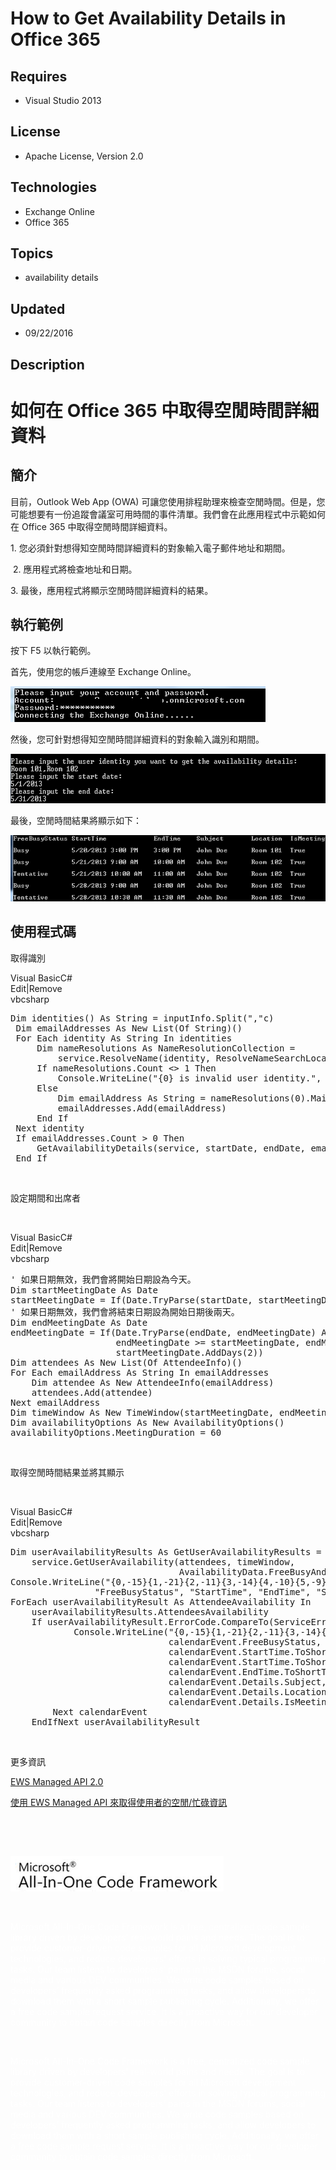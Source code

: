 # How to Get Availability Details in Office 365
## Requires
- Visual Studio 2013
## License
- Apache License, Version 2.0
## Technologies
- Exchange Online
- Office 365
## Topics
- availability details
## Updated
- 09/22/2016
## Description

<h1><span><span>如何在 Office 365 中取得空閒時間詳細資料</span></span></h1>
<h2><span><span>簡介</span></span></h2>
<p><span><span>目前，Outlook Web App (OWA) 可讓您使用排程助理來檢查空閒時間。但是，您可能想要有一份追蹤會議室可用時間的事件清單。我們會在此應用程式中示範如何在 Office 365 中</span></span><span><span>取得</span><span>空閒時間詳細資料。</span></span></p>
<p><span><span>1. 您必須針對想得知空閒時間詳細資料的對象</span></span><span><span>輸入電子郵件地址和期間。</span></span></p>
<p><span><span>&nbsp;</span><span>2. 應用程式將檢查地址和日期。</span></span></p>
<p><span><span>3. 最後，應用程式將顯示空閒時間詳細資料的結果。</span></span></p>
<h2><span><span>執行範例</span></span></h2>
<p><span><span>按下 F5 以執行範例。</span></span></p>
<p><span><span>首先，</span><span>使用您的帳戶連線至 Exchange Online。</span></span></p>
<p><span><span><img id="154367" src="154367-image.png" alt="" width="408" height="57"></span></span></p>
<p><span><span><span><span>然後，您可針對想得知空閒時間詳細資料的對象</span><span>輸入識別和期間。</span></span><strong>&nbsp;</strong><em>&nbsp;</em></span></span></p>
<p><img id="154368" src="154368-8b90969f-5216-472f-b0fd-6fab8cc83073image.png" alt="" width="633" height="79"></p>
<p><span><span><span><span>最後，空閒時間結果將</span><span>顯示</span><span>如下</span><a name="_GoBack"></a><span>：</span></span><strong>&nbsp;</strong><em>&nbsp;</em></span></span></p>
<p><img id="154369" src="154369-aa143f28-4e41-4448-8be5-d5f5300833d0image.png" alt=""></p>
<h2><span><span>使用程式碼</span></span></h2>
<p><span><span>取得識別</span></span></p>
<p><span><span></span></span></p>
<div class="scriptcode">
<div class="pluginEditHolder" pluginCommand="mceScriptCode">
<div class="title"><span>Visual Basic</span><span>C#</span></div>
<div class="pluginLinkHolder"><span class="pluginEditHolderLink">Edit</span>|<span class="pluginRemoveHolderLink">Remove</span></div>
<span class="hidden">vb</span><span class="hidden">csharp</span>


<div class="preview">
<pre class="vb"><span class="visualBasic__keyword">Dim</span>&nbsp;identities()&nbsp;<span class="visualBasic__keyword">As</span>&nbsp;<span class="visualBasic__keyword">String</span>&nbsp;=&nbsp;inputInfo.Split(<span class="visualBasic__string">&quot;,&quot;</span>c)&nbsp;
&nbsp;<span class="visualBasic__keyword">Dim</span>&nbsp;emailAddresses&nbsp;<span class="visualBasic__keyword">As</span>&nbsp;<span class="visualBasic__keyword">New</span>&nbsp;List(<span class="visualBasic__keyword">Of</span>&nbsp;<span class="visualBasic__keyword">String</span>)()&nbsp;
&nbsp;<span class="visualBasic__keyword">For</span>&nbsp;<span class="visualBasic__keyword">Each</span>&nbsp;identity&nbsp;<span class="visualBasic__keyword">As</span>&nbsp;<span class="visualBasic__keyword">String</span>&nbsp;<span class="visualBasic__keyword">In</span>&nbsp;identities&nbsp;
&nbsp;&nbsp;&nbsp;&nbsp;&nbsp;<span class="visualBasic__keyword">Dim</span>&nbsp;nameResolutions&nbsp;<span class="visualBasic__keyword">As</span>&nbsp;NameResolutionCollection&nbsp;=&nbsp;
&nbsp;&nbsp;&nbsp;&nbsp;&nbsp;&nbsp;&nbsp;&nbsp;&nbsp;service.ResolveName(identity,&nbsp;ResolveNameSearchLocation.DirectoryOnly,&nbsp;<span class="visualBasic__keyword">True</span>)&nbsp;
&nbsp;&nbsp;&nbsp;&nbsp;&nbsp;<span class="visualBasic__keyword">If</span>&nbsp;nameResolutions.Count&nbsp;&lt;&gt;&nbsp;<span class="visualBasic__number">1</span>&nbsp;<span class="visualBasic__keyword">Then</span>&nbsp;
&nbsp;&nbsp;&nbsp;&nbsp;&nbsp;&nbsp;&nbsp;&nbsp;&nbsp;Console.WriteLine(<span class="visualBasic__string">&quot;{0}&nbsp;is&nbsp;invalid&nbsp;user&nbsp;identity.&quot;</span>,&nbsp;identity)&nbsp;
&nbsp;&nbsp;&nbsp;&nbsp;&nbsp;<span class="visualBasic__keyword">Else</span>&nbsp;
&nbsp;&nbsp;&nbsp;&nbsp;&nbsp;&nbsp;&nbsp;&nbsp;&nbsp;<span class="visualBasic__keyword">Dim</span>&nbsp;emailAddress&nbsp;<span class="visualBasic__keyword">As</span>&nbsp;<span class="visualBasic__keyword">String</span>&nbsp;=&nbsp;nameResolutions(<span class="visualBasic__number">0</span>).Mailbox.Address&nbsp;
&nbsp;&nbsp;&nbsp;&nbsp;&nbsp;&nbsp;&nbsp;&nbsp;&nbsp;emailAddresses.Add(emailAddress)&nbsp;
&nbsp;&nbsp;&nbsp;&nbsp;&nbsp;<span class="visualBasic__keyword">End</span>&nbsp;<span class="visualBasic__keyword">If</span>&nbsp;
&nbsp;<span class="visualBasic__keyword">Next</span>&nbsp;identity&nbsp;
&nbsp;<span class="visualBasic__keyword">If</span>&nbsp;emailAddresses.Count&nbsp;&gt;&nbsp;<span class="visualBasic__number">0</span>&nbsp;<span class="visualBasic__keyword">Then</span>&nbsp;
&nbsp;&nbsp;&nbsp;&nbsp;&nbsp;GetAvailabilityDetails(service,&nbsp;startDate,&nbsp;endDate,&nbsp;emailAddresses.ToArray())&nbsp;
&nbsp;<span class="visualBasic__keyword">End</span>&nbsp;<span class="visualBasic__keyword">If</span></pre>
</div>
</div>
</div>
<div class="endscriptcode">&nbsp;</div>
<p><span><span>設定期間和出席者</span></span><strong>&nbsp;</strong><em>&nbsp;</em></p>
<p>&nbsp;</p>
<p><span><span></span></span></p>
<div class="scriptcode">
<div class="pluginEditHolder" pluginCommand="mceScriptCode">
<div class="title"><span>Visual Basic</span><span>C#</span></div>
<div class="pluginLinkHolder"><span class="pluginEditHolderLink">Edit</span>|<span class="pluginRemoveHolderLink">Remove</span></div>
<span class="hidden">vb</span><span class="hidden">csharp</span>


<div class="preview">
<pre class="vb"><span class="visualBasic__com">'&nbsp;如果日期無效，我們會將開始日期設為今天。</span>&nbsp;
<span class="visualBasic__keyword">Dim</span>&nbsp;startMeetingDate&nbsp;<span class="visualBasic__keyword">As</span>&nbsp;<span class="visualBasic__keyword">Date</span>&nbsp;
startMeetingDate&nbsp;=&nbsp;<span class="visualBasic__keyword">If</span>(<span class="visualBasic__keyword">Date</span>.TryParse(startDate,&nbsp;startMeetingDate),&nbsp;startMeetingDate,&nbsp;<span class="visualBasic__keyword">Date</span>.Now)&nbsp;
<span class="visualBasic__com">'&nbsp;如果日期無效，我們會將結束日期設為開始日期後兩天。</span>&nbsp;
<span class="visualBasic__keyword">Dim</span>&nbsp;endMeetingDate&nbsp;<span class="visualBasic__keyword">As</span>&nbsp;<span class="visualBasic__keyword">Date</span>&nbsp;
endMeetingDate&nbsp;=&nbsp;<span class="visualBasic__keyword">If</span>(<span class="visualBasic__keyword">Date</span>.TryParse(endDate,&nbsp;endMeetingDate)&nbsp;<span class="visualBasic__keyword">AndAlso</span>&nbsp;
&nbsp;&nbsp;&nbsp;&nbsp;&nbsp;&nbsp;&nbsp;&nbsp;&nbsp;&nbsp;&nbsp;&nbsp;&nbsp;&nbsp;&nbsp;&nbsp;&nbsp;&nbsp;&nbsp;&nbsp;endMeetingDate&nbsp;&gt;=&nbsp;startMeetingDate,&nbsp;endMeetingDate,&nbsp;
&nbsp;&nbsp;&nbsp;&nbsp;&nbsp;&nbsp;&nbsp;&nbsp;&nbsp;&nbsp;&nbsp;&nbsp;&nbsp;&nbsp;&nbsp;&nbsp;&nbsp;&nbsp;&nbsp;&nbsp;startMeetingDate.AddDays(<span class="visualBasic__number">2</span>))&nbsp;
<span class="visualBasic__keyword">Dim</span>&nbsp;attendees&nbsp;<span class="visualBasic__keyword">As</span>&nbsp;<span class="visualBasic__keyword">New</span>&nbsp;List(<span class="visualBasic__keyword">Of</span>&nbsp;AttendeeInfo)()&nbsp;
<span class="visualBasic__keyword">For</span>&nbsp;<span class="visualBasic__keyword">Each</span>&nbsp;emailAddress&nbsp;<span class="visualBasic__keyword">As</span>&nbsp;<span class="visualBasic__keyword">String</span>&nbsp;<span class="visualBasic__keyword">In</span>&nbsp;emailAddresses&nbsp;
&nbsp;&nbsp;&nbsp;&nbsp;<span class="visualBasic__keyword">Dim</span>&nbsp;attendee&nbsp;<span class="visualBasic__keyword">As</span>&nbsp;<span class="visualBasic__keyword">New</span>&nbsp;AttendeeInfo(emailAddress)&nbsp;
&nbsp;&nbsp;&nbsp;&nbsp;attendees.Add(attendee)&nbsp;
<span class="visualBasic__keyword">Next</span>&nbsp;emailAddress&nbsp;
<span class="visualBasic__keyword">Dim</span>&nbsp;timeWindow&nbsp;<span class="visualBasic__keyword">As</span>&nbsp;<span class="visualBasic__keyword">New</span>&nbsp;TimeWindow(startMeetingDate,&nbsp;endMeetingDate)&nbsp;
<span class="visualBasic__keyword">Dim</span>&nbsp;availabilityOptions&nbsp;<span class="visualBasic__keyword">As</span>&nbsp;<span class="visualBasic__keyword">New</span>&nbsp;AvailabilityOptions()&nbsp;
availabilityOptions.MeetingDuration&nbsp;=&nbsp;<span class="visualBasic__number">60</span></pre>
</div>
</div>
</div>
<div class="endscriptcode">&nbsp;</div>
<p><span><span>取得空閒時間結果並將其顯示</span></span><strong>&nbsp;</strong><em>&nbsp;</em></p>
<p>&nbsp;</p>
<p><span><span></span></span></p>
<div class="scriptcode">
<div class="pluginEditHolder" pluginCommand="mceScriptCode">
<div class="title"><span>Visual Basic</span><span>C#</span></div>
<div class="pluginLinkHolder"><span class="pluginEditHolderLink">Edit</span>|<span class="pluginRemoveHolderLink">Remove</span></div>
<span class="hidden">vb</span><span class="hidden">csharp</span>


<div class="preview">
<pre class="vb"><span class="visualBasic__keyword">Dim</span>&nbsp;userAvailabilityResults&nbsp;<span class="visualBasic__keyword">As</span>&nbsp;GetUserAvailabilityResults&nbsp;=&nbsp;
&nbsp;&nbsp;&nbsp;&nbsp;service.GetUserAvailability(attendees,&nbsp;timeWindow,&nbsp;
&nbsp;&nbsp;&nbsp;&nbsp;&nbsp;&nbsp;&nbsp;&nbsp;&nbsp;&nbsp;&nbsp;&nbsp;&nbsp;&nbsp;&nbsp;&nbsp;&nbsp;&nbsp;&nbsp;&nbsp;&nbsp;&nbsp;&nbsp;&nbsp;&nbsp;&nbsp;&nbsp;&nbsp;&nbsp;&nbsp;&nbsp;&nbsp;AvailabilityData.FreeBusyAndSuggestions,&nbsp;availabilityOptions)&nbsp;
Console.WriteLine(<span class="visualBasic__string">&quot;{0,-15}{1,-21}{2,-11}{3,-14}{4,-10}{5,-9}&quot;</span>,&nbsp;
&nbsp;&nbsp;&nbsp;&nbsp;&nbsp;&nbsp;&nbsp;&nbsp;&nbsp;&nbsp;&nbsp;&nbsp;&nbsp;&nbsp;&nbsp;&nbsp;<span class="visualBasic__string">&quot;FreeBusyStatus&quot;</span>,&nbsp;<span class="visualBasic__string">&quot;StartTime&quot;</span>,&nbsp;<span class="visualBasic__string">&quot;EndTime&quot;</span>,&nbsp;<span class="visualBasic__string">&quot;Subject&quot;</span>,&nbsp;<span class="visualBasic__string">&quot;Location&quot;</span>,&nbsp;<span class="visualBasic__string">&quot;IsMeeting&quot;</span>)&nbsp;
<span class="visualBasic__keyword">For</span><span class="visualBasic__keyword">Each</span>&nbsp;userAvailabilityResult&nbsp;<span class="visualBasic__keyword">As</span>&nbsp;AttendeeAvailability&nbsp;<span class="visualBasic__keyword">In</span>&nbsp;
&nbsp;&nbsp;&nbsp;&nbsp;userAvailabilityResults.AttendeesAvailability&nbsp;
&nbsp;&nbsp;&nbsp;&nbsp;<span class="visualBasic__keyword">If</span>&nbsp;userAvailabilityResult.ErrorCode.CompareTo(ServiceError.NoError)&nbsp;=&nbsp;<span class="visualBasic__number">0</span><span class="visualBasic__keyword">Then</span><span class="visualBasic__keyword">For</span><span class="visualBasic__keyword">Each</span>&nbsp;calendarEvent&nbsp;<span class="visualBasic__keyword">As</span>&nbsp;CalendarEvent&nbsp;<span class="visualBasic__keyword">In</span>&nbsp;userAvailabilityResult.CalendarEvents&nbsp;
&nbsp;&nbsp;&nbsp;&nbsp;&nbsp;&nbsp;&nbsp;&nbsp;&nbsp;&nbsp;&nbsp;&nbsp;Console.WriteLine(<span class="visualBasic__string">&quot;{0,-15}{1,-21}{2,-11}{3,-14}{4,-10}{5,-9}&quot;</span>,&nbsp;
&nbsp;&nbsp;&nbsp;&nbsp;&nbsp;&nbsp;&nbsp;&nbsp;&nbsp;&nbsp;&nbsp;&nbsp;&nbsp;&nbsp;&nbsp;&nbsp;&nbsp;&nbsp;&nbsp;&nbsp;&nbsp;&nbsp;&nbsp;&nbsp;&nbsp;&nbsp;&nbsp;&nbsp;&nbsp;&nbsp;calendarEvent.FreeBusyStatus,&nbsp;
&nbsp;&nbsp;&nbsp;&nbsp;&nbsp;&nbsp;&nbsp;&nbsp;&nbsp;&nbsp;&nbsp;&nbsp;&nbsp;&nbsp;&nbsp;&nbsp;&nbsp;&nbsp;&nbsp;&nbsp;&nbsp;&nbsp;&nbsp;&nbsp;&nbsp;&nbsp;&nbsp;&nbsp;&nbsp;&nbsp;calendarEvent.StartTime.ToShortDateString()&nbsp;&amp;&nbsp;<span class="visualBasic__string">&quot;&nbsp;&quot;</span>&nbsp;&amp;&nbsp;
&nbsp;&nbsp;&nbsp;&nbsp;&nbsp;&nbsp;&nbsp;&nbsp;&nbsp;&nbsp;&nbsp;&nbsp;&nbsp;&nbsp;&nbsp;&nbsp;&nbsp;&nbsp;&nbsp;&nbsp;&nbsp;&nbsp;&nbsp;&nbsp;&nbsp;&nbsp;&nbsp;&nbsp;&nbsp;&nbsp;calendarEvent.StartTime.ToShortTimeString(),&nbsp;
&nbsp;&nbsp;&nbsp;&nbsp;&nbsp;&nbsp;&nbsp;&nbsp;&nbsp;&nbsp;&nbsp;&nbsp;&nbsp;&nbsp;&nbsp;&nbsp;&nbsp;&nbsp;&nbsp;&nbsp;&nbsp;&nbsp;&nbsp;&nbsp;&nbsp;&nbsp;&nbsp;&nbsp;&nbsp;&nbsp;calendarEvent.EndTime.ToShortTimeString(),&nbsp;
&nbsp;&nbsp;&nbsp;&nbsp;&nbsp;&nbsp;&nbsp;&nbsp;&nbsp;&nbsp;&nbsp;&nbsp;&nbsp;&nbsp;&nbsp;&nbsp;&nbsp;&nbsp;&nbsp;&nbsp;&nbsp;&nbsp;&nbsp;&nbsp;&nbsp;&nbsp;&nbsp;&nbsp;&nbsp;&nbsp;calendarEvent.Details.Subject,&nbsp;
&nbsp;&nbsp;&nbsp;&nbsp;&nbsp;&nbsp;&nbsp;&nbsp;&nbsp;&nbsp;&nbsp;&nbsp;&nbsp;&nbsp;&nbsp;&nbsp;&nbsp;&nbsp;&nbsp;&nbsp;&nbsp;&nbsp;&nbsp;&nbsp;&nbsp;&nbsp;&nbsp;&nbsp;&nbsp;&nbsp;calendarEvent.Details.Location,&nbsp;
&nbsp;&nbsp;&nbsp;&nbsp;&nbsp;&nbsp;&nbsp;&nbsp;&nbsp;&nbsp;&nbsp;&nbsp;&nbsp;&nbsp;&nbsp;&nbsp;&nbsp;&nbsp;&nbsp;&nbsp;&nbsp;&nbsp;&nbsp;&nbsp;&nbsp;&nbsp;&nbsp;&nbsp;&nbsp;&nbsp;calendarEvent.Details.IsMeeting)&nbsp;
&nbsp;&nbsp;&nbsp;&nbsp;&nbsp;&nbsp;&nbsp;&nbsp;<span class="visualBasic__keyword">Next</span>&nbsp;calendarEvent&nbsp;
&nbsp;&nbsp;&nbsp;&nbsp;<span class="visualBasic__keyword">End</span><span class="visualBasic__keyword">If</span><span class="visualBasic__keyword">Next</span>&nbsp;userAvailabilityResult&nbsp;
</pre>
</div>
</div>
</div>
<p>&nbsp;</p>
<p><span><span>更多資訊</span></span></p>
<p><span><a href="http://msdn.microsoft.com/zh-tw/library/dd633709(v=exchg.80).aspx"><span>EWS Managed API 2.0</span></a></span></p>
<p><span><a href="http://msdn.microsoft.com/zh-tw/library/hh532567%28v=exchg.80%29.aspx"><span>使用 EWS Managed API 來取得使用者的空閒/忙碌資訊</span></a></span></p>
<p>&nbsp;</p>
<p>&nbsp;</p>
<p><span><img id="154370" src="154370-8ceaf4b9-39f1-47dc-ae5e-ffbff5b81e5fimage.png" alt="" width="341" height="57"></span><strong>&nbsp;</strong><em>&nbsp;</em></p>
<p><span><span><br>
</span></span></p>
<p><span style="color:#ffffff">Microsoft All-In-One Code Framework is a free, centralized code sample library driven by developers' real-world pains and needs. The goal is to provide customer-driven code samples for all Microsoft development technologies, and
 reduce developers' efforts in solving typical programming tasks. Our team listens to developers&rsquo; pains in the MSDN forums, social media and various DEV communities. We write code samples based on developers&rsquo; frequently asked programming tasks,
 and allow developers to download them with a short sample publishing cycle. Additionally, we offer a free code sample request service. It is a proactive way for our developer community to obtain code samples directly from Microsoft.</span></p>
<p><span style="color:#ffffff"><br>
</span></p>
<p><span style="color:#ffffff">Microsoft All-In-One Code Framework is a free, centralized code sample library driven by developers' real-world pains and needs. The goal is to provide customer-driven code samples for all Microsoft development technologies, and
 reduce developers' efforts in solving typical programming tasks. Our team listens to developers&rsquo; pains in the MSDN forums, social media and various DEV communities. We write code samples based on developers&rsquo; frequently asked programming tasks,
 and allow developers to download them with a short sample publishing cycle. Additionally, we offer a free code sample request service. It is a proactive way for our developer community to obtain code samples directly from Microsoft.<strong>&nbsp;</strong><em>&nbsp;</em></span></p>
<p><span>&nbsp;</span><strong>&nbsp;</strong><em>&nbsp;</em></p>
<p><span><span><br>
</span></span></p>
